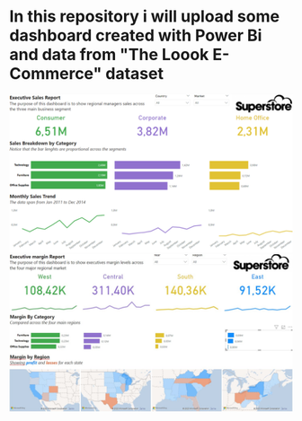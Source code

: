# In this repository i will upload some dashboard created with Power Bi and data from "The Loook E-Commerce" dataset
 ![screenshot](https://raw.githubusercontent.com/Ctrl-Salvatore/Sales-Dashboard-PowerBI/main/Images/Screenshot.png?token=GHSAT0AAAAAACH2N4LDQT3JJICEVQBSH5GWZIS3N4A)
 ![screenshotpage2](https://raw.githubusercontent.com/Ctrl-Salvatore/Sales-Dashboard-PowerBI/main/Images/Screenshot%20page%202.jpg)
